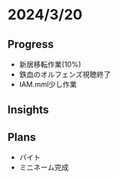 # 2024/3/20

## Progress

- 新居移転作業(10%)
- 鉄血のオルフェンズ視聴終了
- IAM.mml少し作業

## Insights

## Plans

- バイト
- ミニネーム完成
